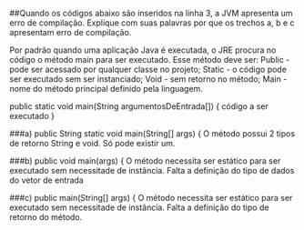 ##Quando os códigos abaixo são inseridos na linha 3, a JVM apresenta um erro de compilação. Explique com suas palavras por que os trechos a, b e c apresentam erro de compilação.

Por padrão quando uma aplicação Java é executada, o JRE procura no código o método main para ser executado. 
Esse método deve ser: Public - pode ser acessado por qualquer classe no projeto; 
Static - o código pode ser executado sem ser instanciado; Void - sem retorno no método; Main - nome do método principal definido pela linguagem.

public static void main(String argumentosDeEntrada[]) {
   código a ser executado
   }

###a) public String static void main(String[] args) {
O método possui 2 tipos de retorno String e void. Só pode existir um.

###b) public void main(args) {
O método necessita ser estático para ser executado sem necessitade de instância.
Falta a definição do tipo de dados do vetor de entrada

###c) public main(String[] args) {
O método necessita ser estático para ser executado sem necessitade de instância.
Falta a definição do tipo de retorno do método.
